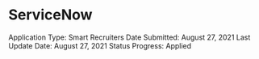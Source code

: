 # ServiceNow

Application Type: Smart Recruiters
Date Submitted: August 27, 2021
Last Update Date: August 27, 2021
Status Progress: Applied